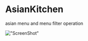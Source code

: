 # AsianKitchen
asian menu and menu filter operation

!["ScreenShot"]("https://cdn.discordapp.com/attachments/731093724918054942/834949411460218970/asians.png")
